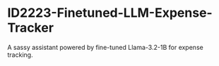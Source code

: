 # ID2223-Finetuned-LLM-Expense-Tracker
A sassy assistant powered by fine-tuned Llama-3.2-1B for expense tracking.
